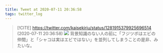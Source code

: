 ```yaml
---
title: Tweet at 2020-07-11 20:36:58
tags: twitter_log
---
```


> [!CITE] https://twitter.com/kaisekiriu/status/1281915379925696514 (2020-07-11 20:36:58)
> ![](https://twitter.com/kaisekiriu/status/1281915379925696514)
> 背景知識のない人の前に「フジツボはエビの仲間」と「シャコは実はエビではない」を並列してしまうことの是非、みたいな。
